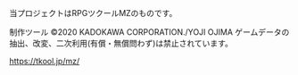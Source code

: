 当プロジェクトはRPGツクールMZのものです。

制作ツール ©2020 KADOKAWA CORPORATION./YOJI OJIMA
ゲームデータの抽出、改変、二次利用(有償・無償問わず)は禁止されています。

https://tkool.jp/mz/
